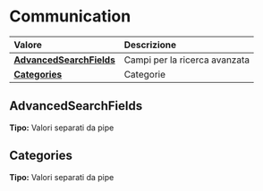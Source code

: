 # Communication

| Valore | Descrizione |
| :--- | :--- |
| [**AdvancedSearchFields**](communication.md#advancedsearchfields) | Campi per la ricerca avanzata |
| [**Categories**](communication.md#categories) | Categorie |

## AdvancedSearchFields

**Tipo:** Valori separati da pipe

## Categories

**Tipo:** Valori separati da pipe
